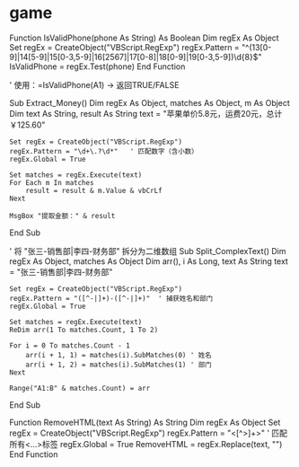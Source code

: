# game
Function IsValidPhone(phone As String) As Boolean
    Dim regEx As Object
    Set regEx = CreateObject("VBScript.RegExp")
    regEx.Pattern = "^(13[0-9]|14[5-9]|15[0-3,5-9]|16[2567]|17[0-8]|18[0-9]|19[0-3,5-9])\d{8}$"
    IsValidPhone = regEx.Test(phone)
End Function

' 使用：=IsValidPhone(A1)  → 返回TRUE/FALSE





Sub Extract_Money()
    Dim regEx As Object, matches As Object, m As Object
    Dim text As String, result As String
    text = "苹果单价5.8元，运费20元，总计￥125.60"
    
    Set regEx = CreateObject("VBScript.RegExp")
    regEx.Pattern = "\d+\.?\d*"   ' 匹配数字（含小数）
    regEx.Global = True
    
    Set matches = regEx.Execute(text)
    For Each m In matches
        result = result & m.Value & vbCrLf
    Next
    
    MsgBox "提取金额：" & result
End Sub





' 将 "张三-销售部|李四-财务部" 拆分为二维数组
Sub Split_ComplexText()
    Dim regEx As Object, matches As Object
    Dim arr(), i As Long, text As String
    text = "张三-销售部|李四-财务部"
    
    Set regEx = CreateObject("VBScript.RegExp")
    regEx.Pattern = "([^-|]+)-([^-|]+)"  ' 捕获姓名和部门
    regEx.Global = True
    
    Set matches = regEx.Execute(text)
    ReDim arr(1 To matches.Count, 1 To 2)
    
    For i = 0 To matches.Count - 1
        arr(i + 1, 1) = matches(i).SubMatches(0) ' 姓名
        arr(i + 1, 2) = matches(i).SubMatches(1) ' 部门
    Next
    
    Range("A1:B" & matches.Count) = arr
End Sub


Function RemoveHTML(text As String) As String
    Dim regEx As Object
    Set regEx = CreateObject("VBScript.RegExp")
    regEx.Pattern = "<[^>]+>"   ' 匹配所有<...>标签
    regEx.Global = True
    RemoveHTML = regEx.Replace(text, "")
End Function
